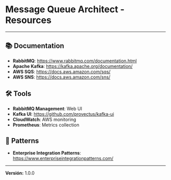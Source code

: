 # Message Queue Architect - Resources

---

## 📚 Documentation

- **RabbitMQ**: https://www.rabbitmq.com/documentation.html
- **Apache Kafka**: https://kafka.apache.org/documentation/
- **AWS SQS**: https://docs.aws.amazon.com/sqs/
- **AWS SNS**: https://docs.aws.amazon.com/sns/

## 🛠️ Tools

- **RabbitMQ Management**: Web UI
- **Kafka UI**: https://github.com/provectus/kafka-ui
- **CloudWatch**: AWS monitoring
- **Prometheus**: Metrics collection

## 📖 Patterns

- **Enterprise Integration Patterns**: https://www.enterpriseintegrationpatterns.com/

---

**Versión:** 1.0.0
